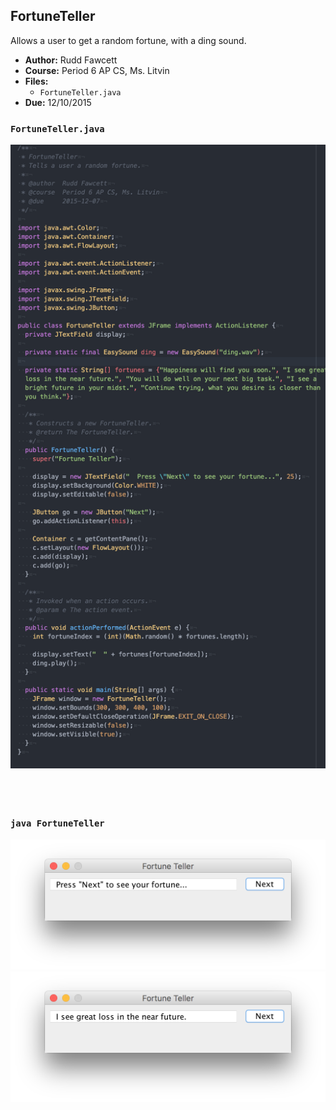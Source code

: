 ## FortuneTeller
Allows a user to get a random fortune, with a ding sound.

- **Author:** Rudd Fawcett
- **Course:** Period 6 AP CS, Ms. Litvin
- **Files:**
  - `FortuneTeller.java`
- **Due:** 12/10/2015

### `FortuneTeller.java`
![](code.png)
<br />
<br />
<br />
<br />
### `java FortuneTeller`
![](output.png)
![](output1.png)
